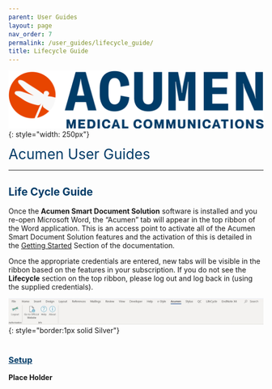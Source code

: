 ```yaml
---
parent: User Guides
layout: page
nav_order: 7
permalink: /user_guides/lifecycle_guide/
title: Lifecycle Guide
---
```


![image](/assets/images/logo.jpg){: style="width: 250px"}

<span style="color:#003C68; font-size: 28px">Acumen User Guides</span>

---

## <span style="color:#003C68">Life Cycle Guide</span>

Once the **Acumen Smart Document Solution** software is installed and you re-open Microsoft Word, the “Acumen” tab will appear in the top ribbon of the Word application. This is an access point to activate all of the Acumen Smart Document Solution features and the activation of this is detailed in the [Getting Started](/user_guides/getting_started/) Section of the documentation.

Once the appropriate credentials are entered, new tabs will be visible in the ribbon based on the features in your subscription. If you do not see the **Lifecycle** section on the top ribbon, please log out and log back in (using the supplied credentials).

![image](/assets/images/ugeg01.jpg){: style="border:1px solid Silver"}<br>
<br/>

### <span style="color:#003C68; text-decoration:underline">Setup</span> 

**Place Holder**